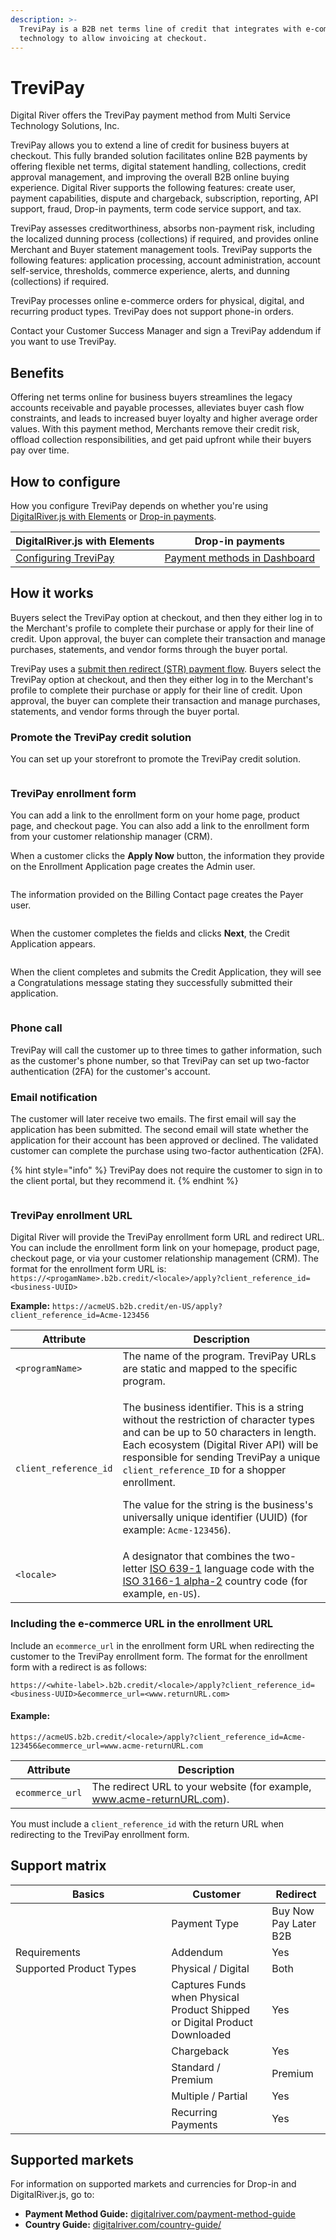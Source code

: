 ```yaml
---
description: >-
  TreviPay is a B2B net terms line of credit that integrates with e-commerce
  technology to allow invoicing at checkout.
---
```


# TreviPay

Digital River offers the TreviPay payment method from Multi Service Technology Solutions, Inc.

TreviPay allows you to extend a line of credit for business buyers at checkout. This fully branded solution facilitates online B2B payments by offering flexible net terms, digital statement handling, collections, credit approval management, and improving the overall B2B online buying experience. Digital River supports the following features: create user, payment capabilities, dispute and chargeback, subscription, reporting, API support, fraud, Drop-in payments, term code service support, and tax.

TreviPay assesses creditworthiness, absorbs non-payment risk, including the localized dunning process (collections) if required, and provides online Merchant and Buyer statement management tools. TreviPay supports the following features: application processing, account administration, account self-service, thresholds, commerce experience, alerts, and dunning (collections) if required.

TreviPay processes online e-commerce orders for physical, digital, and recurring product types. TreviPay does not support phone-in orders.

Contact your Customer Success Manager and sign a TreviPay addendum if you want to use TreviPay.

## Benefits

Offering net terms online for business buyers streamlines the legacy accounts receivable and payable processes, alleviates buyer cash flow constraints, and leads to increased buyer loyalty and higher average order values. With this payment method, Merchants remove their credit risk, offload collection responsibilities, and get paid upfront while their buyers pay over time.

## How to configure&#x20;

How you configure TreviPay depends on whether you're using [DigitalRiver.js with Elements](../payment-integrations-1/digitalriver.js/) or [Drop-in payments](../payment-integrations-1/drop-in/).  &#x20;

| DigitalRiver.js with Elements                                                                 | Drop-in payments                                                                          |
| --------------------------------------------------------------------------------------------- | ----------------------------------------------------------------------------------------- |
| [Configuring TreviPay](../payment-integrations-1/digitalriver.js/payment-methods/trevipay.md) | [Payment methods in Dashboard](../../administration/dashboard/settings/payment-methods/)  |

## How it works

Buyers select the TreviPay option at checkout, and then they either log in to the Merchant's profile to complete their purchase or apply for their line of credit. Upon approval, the buyer can complete their transaction and manage purchases, statements, and vendor forms through the buyer portal.

TreviPay uses a [submit then redirect (STR) payment flow](../../integration-options/checkouts/building-you-workflows/handling-redirect-payment-methods.md). Buyers select the TreviPay option at checkout, and then they either log in to the Merchant's profile to complete their purchase or apply for their line of credit. Upon approval, the buyer can complete their transaction and manage purchases, statements, and vendor forms through the buyer portal.

### Promote the TreviPay credit solution

You can set up your storefront to promote the TreviPay credit solution.

<div align="left">

<img src="../../.gitbook/assets/MSTS-store-page.png" alt="">

</div>

### TreviPay enrollment form

You can add a link to the enrollment form on your home page, product page, and checkout page. You can also add a link to the enrollment form from your customer relationship manager (CRM).

When a customer clicks the **Apply Now** button, the information they provide on the Enrollment Application page creates the Admin user.

<div align="left">

<img src="../../.gitbook/assets/Enrollment 1.png" alt="">

</div>

The information provided on the Billing Contact page creates the Payer user.

<div align="left">

<img src="../../.gitbook/assets/Enrollment 2.png" alt="">

</div>

When the customer completes the fields and clicks **Next**, the Credit Application appears.

<div align="left">

<img src="../../.gitbook/assets/MSTS-credit-applications.png" alt="">

</div>

When the client completes and submits the Credit Application, they will see a Congratulations message stating they successfully submitted their application.

<div align="left">

<img src="../../.gitbook/assets/MSTS-congratulations.png" alt="">

</div>

### Phone call

TreviPay will call the customer up to three times to gather information, such as the customer's phone number, so that TreviPay can set up two-factor authentication (2FA) for the customer's account.

### Email notification

The customer will later receive two emails. The first email will say the application has been submitted. The second email will state whether the application for their account has been approved or declined. The validated customer can complete the purchase using two-factor authentication (2FA).

{% hint style="info" %}
TreviPay does not require the customer to sign in to the client portal, but they recommend it.
{% endhint %}

<div align="left">

<img src="../../.gitbook/assets/MSTS-approval-email.png" alt="">

</div>

### TreviPay enrollment URL

Digital River will provide the TreviPay enrollment form URL and redirect URL. You can include the enrollment form link on your homepage, product page, checkout page, or via your customer relationship management (CRM). The format for the enrollment form URL is:\
`https://<progamName>.b2b.credit/<locale>/apply?client_reference_id=<business-UUID>`

**Example:** `https://acmeUS.b2b.credit/en-US/apply?client_reference_id=Acme-123456`

| Attribute             | Description                                                                                                                                                                                                                                                                                                                                                                                                          |
| --------------------- | -------------------------------------------------------------------------------------------------------------------------------------------------------------------------------------------------------------------------------------------------------------------------------------------------------------------------------------------------------------------------------------------------------------------- |
| `<programName>`       | The name of the program. TreviPay URLs are static and mapped to the specific program.                                                                                                                                                                                                                                                                                                                                |
| `client_reference_id` | <p>The business identifier. This is a string without the restriction of character types and can be up to 50 characters in length. Each ecosystem (Digital River API) will be responsible for sending TreviPay a unique <code>client_reference_ID</code> for a shopper enrollment.</p><p>The value for the string is the business's universally unique identifier (UUID) (for example: <code>Acme-123456</code>).</p> |
| `<locale>`            | A designator that combines the two-letter [ISO 639-1](https://en.wikipedia.org/wiki/ISO\_639-1) language code with the [ISO 3166-1 alpha-2](https://en.wikipedia.org/wiki/ISO\_3166-1\_alpha-2) country code (for example, `en-US`).                                                                                                                                                                                 |

### Including the e-commerce URL in the enrollment URL

Include an `ecommerce_url` in the enrollment form URL when redirecting the customer to the TreviPay enrollment form. The format for the enrollment form with a redirect is as follows:

`https://<white-label>.b2b.credit/<locale>/apply?client_reference_id=<business-UUID>&ecommerce_url=<www.returnURL.com>`

#### **Example**:

`https://acmeUS.b2b.credit/<locale>/apply?client_reference_id=Acme-123456&ecommerce_url=www.acme-returnURL.com`

| Attribute       | Description                                                             |
| --------------- | ----------------------------------------------------------------------- |
| `ecommerce_url` | The redirect URL to your website (for example, www.acme-returnURL.com). |

You must include a `client_reference_id` with the return URL when redirecting to the TreviPay enrollment form.

## Support matrix

<table><thead><tr><th width="233.33333333333331">Basics</th><th>Customer</th><th>Redirect</th></tr></thead><tbody><tr><td></td><td>Payment Type</td><td>Buy Now Pay Later B2B</td></tr><tr><td>Requirements</td><td>Addendum</td><td>Yes</td></tr><tr><td>Supported Product Types</td><td>Physical / Digital</td><td>Both</td></tr><tr><td></td><td>Captures Funds when Physical Product Shipped or Digital Product Downloaded</td><td>Yes</td></tr><tr><td></td><td>Chargeback</td><td>Yes</td></tr><tr><td></td><td>Standard / Premium</td><td>Premium</td></tr><tr><td></td><td>Multiple / Partial</td><td>Yes</td></tr><tr><td></td><td>Recurring Payments</td><td>Yes</td></tr></tbody></table>

## Supported markets <a href="#supported-geographies" id="supported-geographies"></a>

For information on supported markets and currencies for Drop-in and DigitalRiver.js, go to:

* **Payment Method Guide:** [digitalriver.com/payment-method-guide](https://www.digitalriver.com/payment-method/trevipay/)
* **Country Guide:** [digitalriver.com/country-guide/](https://www.digitalriver.com/country-guide/)
